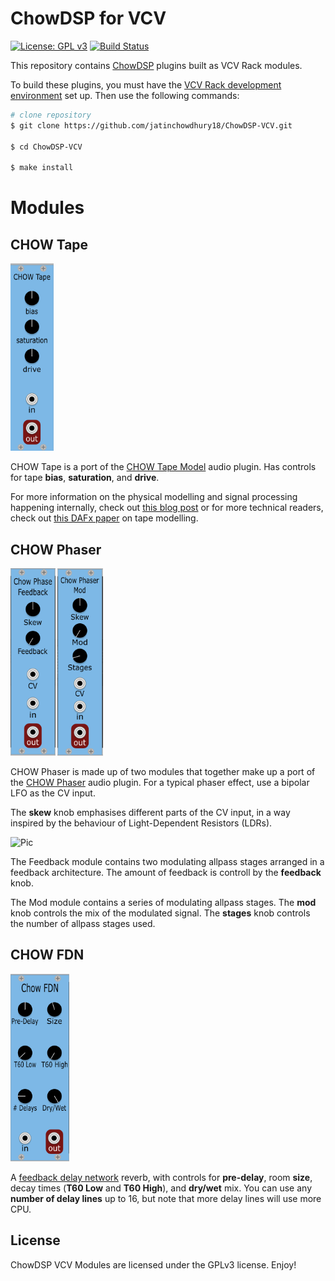 # ChowDSP for VCV

[![License: GPL v3](https://img.shields.io/badge/License-GPLv3-blue.svg)](https://www.gnu.org/licenses/gpl-3.0)
[![Build Status](https://dev.azure.com/jatinchowdhury18/ChowDSP-VCV/_apis/build/status/jatinchowdhury18.ChowDSP-VCV?branchName=master)](https://dev.azure.com/jatinchowdhury18/ChowDSP-VCV/_build/latest?definitionId=1&branchName=master)

This repository contains [ChowDSP](https://ccrma.stanford.edu/~jatin/chowdsp) plugins built as VCV Rack modules.

To build these plugins, you must have the [VCV Rack development environment](https://vcvrack.com/manual/Building#building-rack-plugins) set up. Then use the following commands:
```bash
# clone repository
$ git clone https://github.com/jatinchowdhury18/ChowDSP-VCV.git

$ cd ChowDSP-VCV

$ make install
```

# Modules

## CHOW Tape
<img src="./doc/ChowTape_cap.PNG" alt="Pic" height="300">

CHOW Tape is a port of the [CHOW Tape Model](https://github.com/jatinchowdhury18/AnalogTapeModel) audio plugin. Has controls for tape **bias**, **saturation**, and **drive**.

For more information on the physical modelling and signal processing happening internally, check out [this blog post](https://medium.com/@jatinchowdhury18/complex-nonlinearities-episode-3-hysteresis-fdeb2cd3e3f6) or for more technical readers, check out [this DAFx paper](http://dafx2019.bcu.ac.uk/papers/DAFx2019_paper_3.pdf) on tape modelling.

## CHOW Phaser
<img src="./doc/ChowPhaseFeedback_cap.PNG" alt="Pic" height="300"> <img src="./doc/ChowPhaseMod_cap.PNG" alt="Pic" height="300">

CHOW Phaser is made up of two modules that together make up a port of the [CHOW Phaser](https://github.com/jatinchowdhury18/ChowPhaser) audio plugin. For a typical phaser effect, use a bipolar LFO as the CV input.

The **skew** knob emphasises different parts of the CV input, in a way inspired by the behaviour of Light-Dependent Resistors (LDRs).

<img src="https://miro.medium.com/max/800/1*Et0lRw3uBadjunDu1RPTrA.png" alt="Pic" height="300">

The Feedback module contains two modulating allpass stages arranged in a feedback architecture. The amount of feedback is controll by the **feedback** knob.

The Mod module contains a series of modulating allpass stages. The **mod** knob controls the mix of the modulated signal. The **stages** knob controls the number of allpass stages used.

## CHOW FDN
<img src="./doc/ChowFDN_cap.PNG" alt="Pic" height="300">

A [feedback delay network](https://ccrma.stanford.edu/~jos/cfdn/Feedback_Delay_Networks.html) reverb, with controls for **pre-delay**, room **size**, decay times (**T60 Low** and **T60 High**), and **dry/wet** mix. You can use any **number of delay lines** up to 16, but note that more delay lines will use more CPU.

## License

ChowDSP VCV Modules are licensed under the GPLv3 license. Enjoy!
